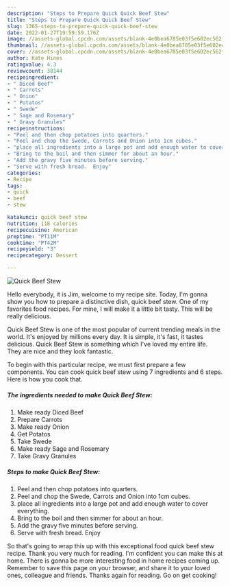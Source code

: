 ```yaml
---
description: "Steps to Prepare Quick Quick Beef Stew"
title: "Steps to Prepare Quick Quick Beef Stew"
slug: 1365-steps-to-prepare-quick-quick-beef-stew
date: 2022-01-27T19:59:59.176Z
image: //assets-global.cpcdn.com/assets/blank-4e0bea6785e03f5e602ec562f230caae08da540cada707380b4fe1bbebba43da.png
thumbnail: //assets-global.cpcdn.com/assets/blank-4e0bea6785e03f5e602ec562f230caae08da540cada707380b4fe1bbebba43da.png
cover: //assets-global.cpcdn.com/assets/blank-4e0bea6785e03f5e602ec562f230caae08da540cada707380b4fe1bbebba43da.png
author: Kate Hines
ratingvalue: 4.3
reviewcount: 38144
recipeingredient:
- " Diced Beef"
- " Carrots"
- " Onion"
- " Potatos"
- " Swede"
- " Sage and Rosemary"
- " Gravy Granules"
recipeinstructions:
- "Peel and then chop potatoes into quarters."
- "Peel and chop the Swede, Carrots and Onion into 1cm cubes."
- "place all ingredients into a large pot and add enough water to cover everything."
- "Bring to the boil and then simmer for about an hour."
- "Add the gravy five minutes before serving."
- "Serve with fresh bread.  Enjoy"
categories:
- Recipe
tags:
- quick
- beef
- stew

katakunci: quick beef stew 
nutrition: 118 calories
recipecuisine: American
preptime: "PT11M"
cooktime: "PT42M"
recipeyield: "3"
recipecategory: Dessert

---
```



![Quick Beef Stew](//assets-global.cpcdn.com/assets/blank-4e0bea6785e03f5e602ec562f230caae08da540cada707380b4fe1bbebba43da.png)

Hello everybody, it is Jim, welcome to my recipe site. Today, I'm gonna show you how to prepare a distinctive dish, quick beef stew. One of my favorites food recipes. For mine, I will make it a little bit tasty. This will be really delicious.



Quick Beef Stew is one of the most popular of current trending meals in the world. It's enjoyed by millions every day. It is simple, it's fast, it tastes delicious. Quick Beef Stew is something which I've loved my entire life. They are nice and they look fantastic.


To begin with this particular recipe, we must first prepare a few components. You can cook quick beef stew using 7 ingredients and 6 steps. Here is how you cook that.

<!--inarticleads1-->

##### The ingredients needed to make Quick Beef Stew:

1. Make ready  Diced Beef
1. Prepare  Carrots
1. Make ready  Onion
1. Get  Potatos
1. Take  Swede
1. Make ready  Sage and Rosemary
1. Take  Gravy Granules




<!--inarticleads2-->

##### Steps to make Quick Beef Stew:

1. Peel and then chop potatoes into quarters.
1. Peel and chop the Swede, Carrots and Onion into 1cm cubes.
1. place all ingredients into a large pot and add enough water to cover everything.
1. Bring to the boil and then simmer for about an hour.
1. Add the gravy five minutes before serving.
1. Serve with fresh bread.  Enjoy




So that's going to wrap this up with this exceptional food quick beef stew recipe. Thank you very much for reading. I'm confident you can make this at home. There is gonna be more interesting food in home recipes coming up. Remember to save this page on your browser, and share it to your loved ones, colleague and friends. Thanks again for reading. Go on get cooking!
